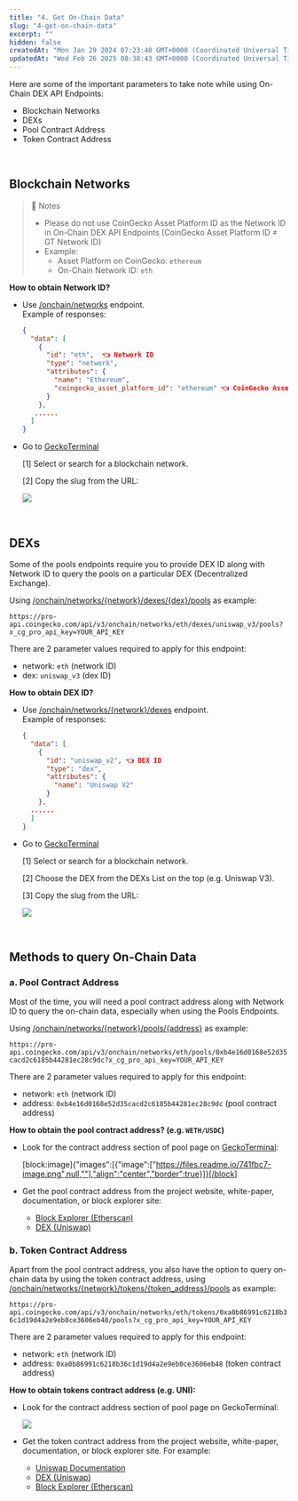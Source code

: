 ```yaml
---
title: "4. Get On-Chain Data"
slug: "4-get-on-chain-data"
excerpt: ""
hidden: false
createdAt: "Mon Jan 29 2024 07:23:40 GMT+0000 (Coordinated Universal Time)"
updatedAt: "Wed Feb 26 2025 08:38:43 GMT+0000 (Coordinated Universal Time)"
---
```

Here are some of the important parameters to take note while using On-Chain DEX API Endpoints: 

- Blockchain Networks
- DEXs
- Pool Contract Address
- Token Contract Address

<br />

## Blockchain Networks

> 📘 Notes
> 
> - Please do not use CoinGecko Asset Platform ID as the Network ID in On-Chain DEX API Endpoints (CoinGecko Asset Platform ID ≠ GT Network ID)
> - Example:
>   - Asset Platform on CoinGecko: `ethereum`
>   - On-Chain Network ID: `eth`

**How to obtain Network ID?**

- Use [/onchain/networks](/reference/networks-list) endpoint.  
  Example of responses:

  ```json
  {
    "data": [
      {
        "id": "eth",  👈 Network ID
        "type": "network",
        "attributes": {
          "name": "Ethereum",
          "coingecko_asset_platform_id": "ethereum" 👈 CoinGecko Asset Platform ID
        }
      },
     ......
    ]
  }
  ```
- Go to [GeckoTerminal](https://www.geckoterminal.com/)

  [1]  Select or search for a blockchain network.

  [2]  Copy the slug from the URL:

  ![](https://files.readme.io/5b9a903-image.png)

<br />

## DEXs

Some of the pools endpoints require you to provide DEX ID along with Network ID to query the pools on a particular DEX (Decentralized Exchange).

Using [/onchain/networks/{network}/dexes/{dex}/pools](/reference/top-pools-dex) as example:

`https://pro-api.coingecko.com/api/v3/onchain/networks/eth/dexes/uniswap_v3/pools?x_cg_pro_api_key=YOUR_API_KEY`

There are 2 parameter values required to apply for this endpoint:

- network: `eth` (network ID)
- dex: `uniswap_v3` (dex ID)

**How to obtain DEX ID?**

- Use [/onchain/networks/{network}/dexes](/reference/dexes-list) endpoint.  
  Example of responses:
  ```json
  {
    "data": [
      {
        "id": "uniswap_v2", 👈 DEX ID
        "type": "dex",
        "attributes": {
          "name": "Uniswap V2"
        }
      },
    ......
    ]
  }
  ```
- Go to [GeckoTerminal](https://www.geckoterminal.com/)

  [1]  Select or search for a blockchain network.

  [2]  Choose the DEX from the DEXs List on the top (e.g. Uniswap V3).

  [3]  Copy the slug from the URL:

  ![](https://files.readme.io/f68325c-image.png)

<br />

## Methods to query On-Chain Data

### a. Pool Contract Address

Most of the time, you will need a pool contract address along with Network ID to query the on-chain data, especially when using the Pools Endpoints.

Using [/onchain/networks/{network}/pools/{address}](/reference/pool-address) as example:

`https://pro-api.coingecko.com/api/v3/onchain/networks/eth/pools/0xb4e16d0168e52d35cacd2c6185b44281ec28c9dc?x_cg_pro_api_key=YOUR_API_KEY`

There are 2 parameter values required to apply for this endpoint:

- network: `eth` (network ID)
- address: `0xb4e16d0168e52d35cacd2c6185b44281ec28c9dc` (pool contract address)

**How to obtain the pool contract address? (e.g. `WETH/USDC`)**

- Look for the contract address section of pool page on [GeckoTerminal](https://www.geckoterminal.com/eth/pools/0x88e6a0c2ddd26feeb64f039a2c41296fcb3f5640):

  [block:image]{"images":[{"image":["https://files.readme.io/741fbc7-image.png",null,""],"align":"center","border":true}]}[/block]

- Get the pool contract address from the project website, white-paper, documentation, or block explorer site:
  - [Block Explorer (Etherscan)](https://etherscan.io/address/0x88e6a0c2ddd26feeb64f039a2c41296fcb3f5640)
  - [DEX (Uniswap)](https://info.uniswap.org/#/pools/0x88e6a0c2ddd26feeb64f039a2c41296fcb3f5640)

### b. Token Contract Address

Apart from the pool contract address, you also have the option to query on-chain data by using the token contract address, using [/onchain/networks/{network}/tokens/{token_address}/pools](/reference/top-pools-contract-address) as example:

`https://pro-api.coingecko.com/api/v3/onchain/networks/eth/tokens/0xa0b86991c6218b36c1d19d4a2e9eb0ce3606eb48/pools?x_cg_pro_api_key=YOUR_API_KEY`

There are 2 parameter values required to apply for this endpoint:

- network: `eth` (network ID)
- address: `0xa0b86991c6218b36c1d19d4a2e9eb0ce3606eb48` (token contract address)

**How to obtain tokens contract address (e.g. UNI):**

- Look for the contract address section of pool page on GeckoTerminal:

  ![](https://files.readme.io/56f6c15-image.png)

- Get the token contract address from the project website, white-paper, documentation, or block explorer site. For example:
  - [Uniswap Documentation](https://docs.uniswap.org/protocol/concepts/governance/overview#uni-address)
  - [DEX (Uniswap)](https://info.uniswap.org/#/tokens/tokens/0x1f9840a85d5af5bf1d1762f925bdaddc4201f984)
  - [Block Explorer (Etherscan)](https://etherscan.io/token/0x1f9840a85d5af5bf1d1762f925bdaddc4201f984)
